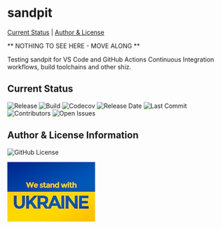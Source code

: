 sandpit
=======

[Current Status](#currentstatus) | [Author & License](#author)

** NOTHING TO SEE HERE - MOVE ALONG **

Testing sandpit for VS Code and GitHub Actions Continuous Integration workflows,
build toolchains and other shiz.

## <a name="currentstatus">Current Status</a>

![Release](https://img.shields.io/github/v/release/semuadmin/sandpit)
![Build](https://img.shields.io/github/actions/workflow/status/semuadmin/sandpit/main.yml)
![Codecov](https://img.shields.io/codecov/c/github/semuadmin/sandpit)
![Release Date](https://img.shields.io/github/release-date-pre/semuadmin/sandpit)
![Last Commit](https://img.shields.io/github/last-commit/semuadmin/sandpit)
![Contributors](https://img.shields.io/github/contributors/semuadmin/sandpit.svg)
![Open Issues](https://img.shields.io/github/issues-raw/semuadmin/sandpit)


## <a name="author">Author & License Information</a>

![GitHub License](https://img.shields.io/github/license/semuadmin/sandpit)

[![Freedom for Ukraine](https://github.com/semuadmin/sandpit/blob/main/src/sandpit/resources/ukraine200.jpg?raw=true)](https://u24.gov.ua/)
